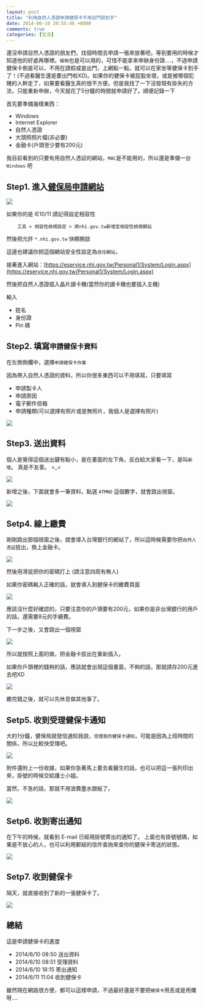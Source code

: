 ```yaml
---
layout: post
title: "利用自然人憑證申請健保卡不用出門就到手"
date: 2014-06-10 20:55:46 +0800
comments: true
categories: [生活]
---
```


還沒申請自然人憑證的朋友們，找個時間去申請一張來放著吧，等到要用的時候才知道他的好處再哪裡。`報稅`也是可以用的，可惜不能拿來申辦身份證....，不過申請健保卡倒是可以，不用在請假或是出門，上網點一點，就可以在家坐等健保卡到手了！(不過看醫生還是要出門啦XD)。如果你的健保卡被屁股坐壞，或是被哪個犯賤的人幹走了，如果要看醫生真的很不方便。但是我找了一下沒發現有掛失的方法，只能重新申辦，今天就花了5分鐘的時間就申請好了。順便記錄一下

首先要準備幾樣東西：

* Windows
* Internet Explorer 
* 自然人憑證
* 大頭照照片檔(非必要)
* 金融卡(戶頭至少要有200元)

我目前看到的只要有用自然人憑証的網站，`MAC`是不能用的，所以還是準備一台 `Windows` 吧

<!-- more -->

## Step1. 進入[健保局申請網站](https://eservice.nhi.gov.tw/Personal1/System/Login.aspx)

![](http://farm3.staticflickr.com/2904/14395662185_43115fd8e4_o.png)

如果你的是 IE10/11 請記得設定相容性

		工具 > 相容性檢視設定 > 將nhi.gov.tw新增至相容性檢視網站
然後把允許 `*.nhi.gov.tw` 快顯開啟

這邊也建議你把這個網站安全性設定為`信任網站`，

接著進入網站：[https://eservice.nhi.gov.tw/Personal1/System/Login.aspx](https://eservice.nhi.gov.tw/Personal1/System/Login.aspx)

然後把自然人憑證插入晶片讀卡機(當然你的讀卡機也要插入主機)

輸入

* 姓名
* 身份證
* Pin 碼



## Step2. 填寫`申請健保卡資料`

在左側側欄中，選擇`申請健保卡作業`

因為帶入自然人憑證的資料，所以你很多東西可以不用填寫，只要填寫

* 申請製卡人
* 申請原因
* 電子郵件信箱
* 申請種類(可以選擇有照片或是無照片，我個人是選擇有照片)

![](http://farm6.staticflickr.com/5568/14387361161_7211d93645_o.png)

## Step3. 送出資料

個人是覺得這個送出鍵有點小，是在畫面的左下角，反白給大家看一下，是叫`新增`。 真是不友善。 =_=


![](http://farm4.staticflickr.com/3916/14204089548_244716c7f1_o.png)

新增之後，下面就會多一筆資料，點選 `ATMNO` 這個數字，就會跳出視窗。

![](http://farm4.staticflickr.com/3908/14389320322_f122ff877b_o.png)


## Setp4. 線上繳費 

剛剛跳出那個視窗之後，就會導入台灣銀行的網站了，所以這時候需要你把`自然人憑証`拔出，換上金融卡。

![](http://farm4.staticflickr.com/3908/14204138780_3f9b6027c5_o.png)

然後用滑鼠把你的密碼打上 (請注意四周有無人)

如果你密碼輸入正確的話，就會導入到健保卡的繳費頁面

![](http://farm3.staticflickr.com/2929/14389320592_f7b1b59c0a_o.png)

應該沒什麼好確認的，只要注意你的戶頭要有200元，如果你是非台灣銀行的用戶的話，還需要8元的手續費。

下一步之後，又會跳出一個視窗

![](http://farm6.staticflickr.com/5575/14204138820_39a107aeb3_o.png)

所以就按照上面的做，把金融卡拔出在重新插入。

如果你戶頭裡的錢夠的話，應該就會出現這個畫面，不夠的話，那就請存200元進去吧XD

![](http://farm4.staticflickr.com/3897/14204255387_b0669cba70_o.png)

繳完錢之後，就可以先休息做其他事了。

## Setp5. 收到受理健保卡通知

大約1分鐘，健保局就發信通知我說，`受理我的健保卡通知`，可能是因為上班時間的關係，所以比較快受理吧。

![](https://farm6.staticflickr.com/5518/14367601876_5734c6008c.jpg)

附件還附上一份收據，如果你急著馬上要去看醫生的話，也可以把這一張列印出來，掛號的時候交給護士小姐。

當然，不急的話，那就不用浪費墨水跟紙了。

![](https://farm3.staticflickr.com/2909/14367602896_be90e7c513.jpg)


## Setp6. 收到寄出通知

在下午的時候，就看到 E-mail 已經用掛號寄出的通知了。
上面也有掛號號碼，如果是不放心的人，也可以利用郵結的信件查詢來查你的健保卡寄送的狀態。

![](https://farm6.staticflickr.com/5558/14410876813_c61dc8bee1.jpg) 



## Setp7. 收到健保卡

隔天，就直接收到了新的一張健保卡了。

![](https://farm4.staticflickr.com/3898/14415755653_25e8887758.jpg)


## 總結


這是申請健保卡的進度

* 2014/6/10 08:50 送出資料
* 2014/6/10 08:51 受理資料
* 2014/6/10 18:15 寄出通知
* 2014/6/11 11:04 收到健保卡

雖然現在網路很方便，都可以這樣申請，不過最好還是不要把`健保卡`用丟或是用爛呀....


